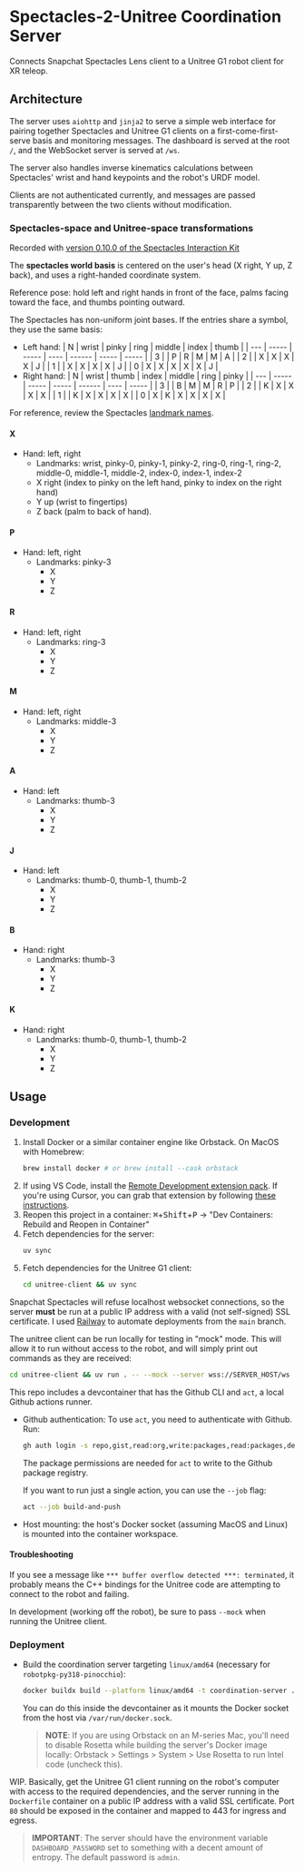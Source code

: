 # Spectacles-2-Unitree Coordination Server

Connects Snapchat Spectacles Lens client to a Unitree G1 robot client for XR teleop.

## Architecture

The server uses `aiohttp` and `jinja2` to serve a simple web interface for pairing together Spectacles and Unitree G1 clients on a first-come-first-serve basis and monitoring messages. The dashboard is served at the root `/`, and the WebSocket server is served at `/ws`.

The server also handles inverse kinematics calculations between Spectacles' wrist and hand keypoints and the robot's URDF model.

Clients are not authenticated currently, and messages are passed transparently between the two clients without modification.

### Spectacles-space and Unitree-space transformations

Recorded with [version 0.10.0 of the Spectacles Interaction Kit][SIK-0.10.0]

The **spectacles world basis** is centered on the user's head (X right, Y up, Z back), and uses a right-handed coordinate system.

Reference pose: hold left and right hands in front of the face, palms facing toward the face, and thumbs pointing outward.

The Spectacles has non-uniform joint bases.
If the entries share a symbol, they use the same basis:

- Left hand:
  | N   | wrist | pinky | ring | middle | index | thumb |
  | --- | ----- | ----- | ---- | ------ | ----- | ----- |
  | 3   |       | P     | R    | M      | M     | A     |
  | 2   |       | X     | X    | X      | X     | J     |
  | 1   |       | X     | X    | X      | X     | J     |
  | 0   | X     | X     | X    | X      | X     | J     |
- Right hand:
  | N   | wrist | thumb | index | middle | ring | pinky |
  | --- | ----- | ----- | ----- | ------ | ---- | ----- |
  | 3   |       | B     | M     | M      | R    | P     |
  | 2   |       | K     | X     | X      | X    | X     |
  | 1   |       | K     | X     | X      | X    | X     |
  | 0   | X     | K     | X     | X      | X    | X     |

For reference, review the Spectacles [landmark names].

#### X
- Hand: left, right
  - Landmarks: wrist, pinky-0, pinky-1, pinky-2, ring-0, ring-1, ring-2, middle-0, middle-1, middle-2, index-0, index-1, index-2
  - X right (index to pinky on the left hand, pinky to index on the right hand)
  - Y up (wrist to fingertips)
  - Z back (palm to back of hand).

#### P

- Hand: left, right
  - Landmarks: pinky-3
    - X
    - Y
    - Z

#### R

- Hand: left, right
  - Landmarks: ring-3
    - X
    - Y
    - Z

#### M

- Hand: left, right
  - Landmarks: middle-3
    - X
    - Y
    - Z

#### A

- Hand: left
  - Landmarks: thumb-3
    - X
    - Y
    - Z

#### J

- Hand: left
  - Landmarks: thumb-0, thumb-1, thumb-2
    - X
    - Y
    - Z

#### B

- Hand: right
  - Landmarks: thumb-3
    - X
    - Y
    - Z

#### K

- Hand: right
  - Landmarks: thumb-0, thumb-1, thumb-2
    - X
    - Y
    - Z

## Usage

### Development

1. Install Docker or a similar container engine like Orbstack. On MacOS with Homebrew:
   ```sh
   brew install docker # or brew install --cask orbstack
   ```
2. If using VS Code, install the [Remote Development extension pack](vscode:extension/ms-vscode-remote.vscode-remote-extensionpack). If you're using Cursor, you can grab that extension by following [these instructions](https://www.cursor.com/en/how-to-install-extension).
3. Reopen this project in a container: <kbd>⌘</kbd>+<kbd>Shift</kbd>+<kbd>P</kbd> -> "Dev Containers: Rebuild and Reopen in Container"
4. Fetch dependencies for the server:
   ```sh
   uv sync
   ```
5. Fetch dependencies for the Unitree G1 client:
   ```sh
   cd unitree-client && uv sync
   ```

Snapchat Spectacles will refuse localhost websocket connections, so the server **must** be run at a public IP address with a valid (not self-signed) SSL certificate. I used [Railway](https://railway.com) to automate deployments from the `main` branch.

The unitree client can be run locally for testing in "mock" mode. This will allow it to run without access to the robot, and will simply print out commands as they are received:
```sh
cd unitree-client && uv run . -- --mock --server wss://SERVER_HOST/ws
```


This repo includes a devcontainer that has the Github CLI and `act`, a local Github actions runner.

- Github authentication: To use `act`, you need to authenticate with Github. Run:
  ```bash
  gh auth login -s repo,gist,read:org,write:packages,read:packages,delete:packages
  ```
  The package permissions are needed for `act` to write to the Github package registry.
  
  If you want to run just a single action, you can use the `--job` flag:
   ```bash
   act --job build-and-push
   ```
- Host mounting: the host's Docker socket (assuming MacOS and Linux) is mounted into the container workspace.

#### Troubleshooting

If you see a message like `*** buffer overflow detected ***: terminated`, it probably means the C++ bindings for the Unitree code are attempting to connect to the robot and failing.

In development (working off the robot), be sure to pass `--mock` when running the Unitree client.

### Deployment

- Build the coordination server targeting `linux/amd64` (necessary for `robotpkg-py318-pinocchio`):
  ```sh
  docker buildx build --platform linux/amd64 -t coordination-server .
  ```
  You can do this inside the devcontainer as it mounts the Docker socket from the host via `/var/run/docker.sock`.
   > **NOTE**: If you are using Orbstack on an M-series Mac, you'll need to disable Rosetta while building the server's Docker image locally: Orbstack > Settings > System > Use Rosetta to run Intel code (uncheck this).

WIP. Basically, get the Unitree G1 client running on the robot's computer with access to the required dependencies, and the server running in the `Dockerfile` container on a public IP address with a valid SSL certificate. Port `80` should be exposed in the container and mapped to 443 for ingress and egress.

> **IMPORTANT**: The server should have the environment variable `DASHBOARD_PASSWORD` set to something with a decent amount of entropy. The default password is `admin`.

[landmark names]: https://developers.snap.com/lens-studio/api/lens-scripting/enums/Packages_SpectaclesInteractionKit_Providers_HandInputData_LandmarkNames.LandmarkName.html
[SIK-0.10.0]: https://developers.snap.com/spectacles/spectacles-frameworks/spectacles-interaction-kit/release-notes#v0100